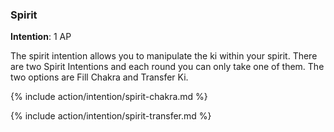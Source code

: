 ### Spirit
**Intention**: 1 AP

The spirit intention allows you to manipulate the ki within your spirit. There are two Spirit Intentions and each round you can only take one of them. The two options are Fill Chakra and Transfer Ki.

{% include action/intention/spirit-chakra.md %}

{% include action/intention/spirit-transfer.md %}
